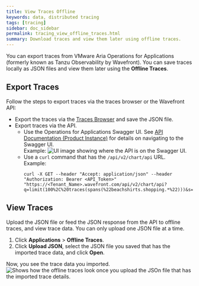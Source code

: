 ```yaml
---
title: View Traces Offline
keywords: data, distributed tracing
tags: [tracing]
sidebar: doc_sidebar
permalink: tracing_view_offline_traces.html
summary: Download traces and view them later using offline traces.
---
```


You can export traces from VMware Aria Operations for Applications (formerly known as Tanzu Observability by Wavefront). You can save traces locally as JSON files and view them later using the **Offline Traces**.

## Export Traces

Follow the steps to export traces via the traces browser or the Wavefront API:
* Export the traces via the [Traces Browser](tracing_traces_browser.html) and save the JSON file.
* Export traces via the API.
  * Use the Operations for Applications Swagger UI. See [API Documentation (Product Instance)](wavefront_api.html#api-documentation-service-instance) for details on navigating to the Swagger UI.
    <br/>Example:
    ![UI image showing where the API is on the Swagger UI.](images/tracing_import_tracing_swagger_UI.png)
  * Use a `curl` command that has the `/api/v2/chart/api` URL.
    <br/>Example:
    ```
    curl -X GET --header "Accept: application/json" --header "Authorization: Bearer <API_Token>" "https://<Tenant_Name>.wavefront.com/api/v2/chart/api?q=limit(100%2C%20traces(spans(%22beachshirts.shopping.*%22)))&s=1601894248&g=d&view=METRIC&sorted=false&cached=true&useRawQK=false"
     ```

## View Traces

Upload the JSON file or feed the JSON response from the API to offline traces, and view trace data. You can only upload one JSON file at a time.

1. Click **Applications** > **Offline Traces**.
1. Click **Upload JSON**, select the JSON file you saved that has the imported trace data, and click **Open**.

Now, you see the trace data you imported.
![Shows how the offline traces look once you upload the JSOn file that has the imported trace details.](images/tracing_offline_tracing_view.png)
